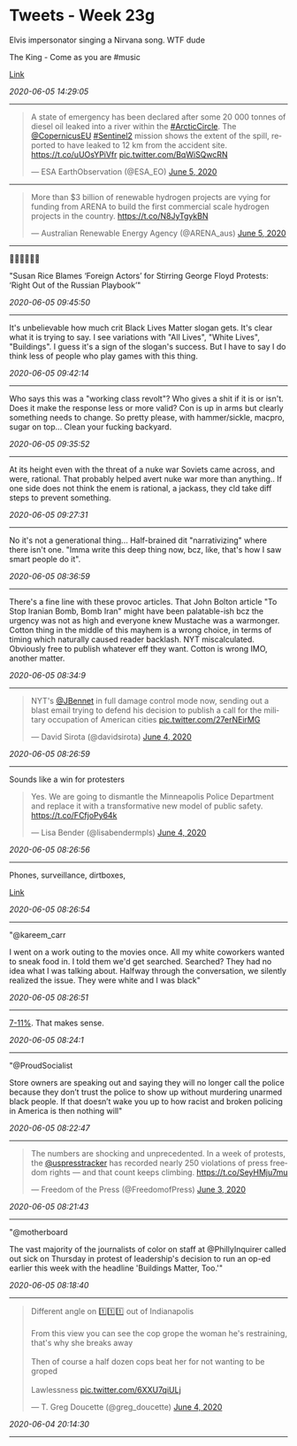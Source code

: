 # Tweets - Week 23g

Elvis impersonator singing a Nirvana song. WTF dude

The King - Come as you are \#music

[Link](https://youtu.be/qkbd8mMIXKI)

*2020-06-05 14:29:05*

---

<blockquote class="twitter-tweet"><p lang="en" dir="ltr">A state of emergency has been declared after some 20 000 tonnes of diesel oil leaked into a river within the <a href="https://twitter.com/hashtag/ArcticCircle?src=hash&amp;ref_src=twsrc%5Etfw">#ArcticCircle</a>. The <a href="https://twitter.com/CopernicusEU?ref_src=twsrc%5Etfw">@CopernicusEU</a> <a href="https://twitter.com/hashtag/Sentinel2?src=hash&amp;ref_src=twsrc%5Etfw">#Sentinel2</a> mission shows the extent of the spill, reported to have leaked to 12 km from the accident site. <a href="https://t.co/uUOsYPiVfr">https://t.co/uUOsYPiVfr</a> <a href="https://t.co/BqWiSQwcRN">pic.twitter.com/BqWiSQwcRN</a></p>&mdash; ESA EarthObservation (@ESA_EO) <a href="https://twitter.com/ESA_EO/status/1268805251634774016?ref_src=twsrc%5Etfw">June 5, 2020</a></blockquote> <script async src="https://platform.twitter.com/widgets.js" charset="utf-8"></script>

---

<blockquote class="twitter-tweet"><p lang="en" dir="ltr">More than $3 billion of renewable hydrogen projects are vying for funding from ARENA to build the first commercial scale hydrogen projects in the country. <a href="https://t.co/N8JyTgykBN">https://t.co/N8JyTgykBN</a></p>&mdash; Australian Renewable Energy Agency (@ARENA_aus) <a href="https://twitter.com/ARENA_aus/status/1268742788545314816?ref_src=twsrc%5Etfw">June 5, 2020</a></blockquote> <script async src="https://platform.twitter.com/widgets.js" charset="utf-8"></script>

---

🤣🤣🤣🤣🤣🤣

"Susan Rice Blames ‘Foreign Actors’ for Stirring George Floyd Protests:
‘Right Out of the Russian Playbook’"

*2020-06-05 09:45:50*

---

It's unbelievable how much crit Black Lives Matter slogan gets. It's
clear what it is trying to say. I see variations with "All Lives",
"White Lives", "Buildings". I guess it's a sign of the slogan's
success. But I have to say I do think less of people who play games
with this thing.

*2020-06-05 09:42:14*

---

Who says this was a "working class revolt"? Who gives a shit if it is
or isn't. Does it make the response less or more valid? Con is up in
arms but clearly something needs to change. So pretty please, with
hammer/sickle, macpro, sugar on top... Clean your fucking backyard.

*2020-06-05 09:35:52*

---

At its height even with the threat of a nuke war Soviets came across,
and were, rational. That probably helped avert nuke war more than
anything.. If one side does not think the enem is rational, a jackass,
they cld take diff steps to prevent something.

*2020-06-05 09:27:31*

---

No it's not a generational thing... Half-brained dit "narrativizing"
where there isn't one. "Imma write this deep thing now, bcz, like,
that's how I saw smart people do it".

*2020-06-05 08:36:59*

---

There's a fine line with these provoc articles. That John Bolton
article "To Stop Iranian Bomb, Bomb Iran" might have been
palatable-ish bcz the urgency was not as high and everyone knew
Mustache was a warmonger. Cotton thing in the middle of this mayhem is
a wrong choice, in terms of timing which naturally caused reader
backlash. NYT miscalculated. Obviously free to publish whatever eff
they want. Cotton is wrong IMO, another matter.

*2020-06-05 08:34:9*

---

<blockquote class="twitter-tweet"><p lang="en" dir="ltr">NYT&#39;s <a href="https://twitter.com/JBennet?ref_src=twsrc%5Etfw">@JBennet</a> in full damage control mode now, sending out a blast email trying to defend his decision to publish a call for the military occupation of American cities <a href="https://t.co/27erNEirMG">pic.twitter.com/27erNEirMG</a></p>&mdash; David Sirota (@davidsirota) <a href="https://twitter.com/davidsirota/status/1268581092174360576?ref_src=twsrc%5Etfw">June 4, 2020</a></blockquote> <script async src="https://platform.twitter.com/widgets.js" charset="utf-8"></script>

*2020-06-05 08:26:59*

---

Sounds like a win for protesters

<blockquote class="twitter-tweet"><p lang="en" dir="ltr">Yes. We are going to dismantle the Minneapolis Police Department and replace it with a transformative new model of public safety. <a href="https://t.co/FCfjoPy64k">https://t.co/FCfjoPy64k</a></p>&mdash; Lisa Bender (@lisabendermpls) <a href="https://twitter.com/lisabendermpls/status/1268644819628224513?ref_src=twsrc%5Etfw">June 4, 2020</a></blockquote> <script async src="https://platform.twitter.com/widgets.js" charset="utf-8"></script>

*2020-06-05 08:26:56*

---

Phones, surveillance, dirtboxes,

[Link](https://mobile.twitter.com/cooperq/status/1267980107781558277)

*2020-06-05 08:26:54*

---

"@kareem_carr

I went on a work outing to the movies once. All my white coworkers
wanted to sneak food in. I told them we'd get searched. Searched? They
had no idea what I was talking about. Halfway through the
conversation, we silently realized the issue. They were white and I
was black"

*2020-06-05 08:26:51*

---

[7-11%](https://muratk3n.github.io/thirdwave/en/2020/04/turks-culture-national-narrative.html#gene).
That makes sense.

*2020-06-05 08:24:1*

---

"@ProudSocialist

Store owners are speaking out and saying they will no longer call the
police because they don’t trust the police to show up without
murdering unarmed black people. If that doesn’t wake you up to how
racist and broken policing in America is then nothing will"

*2020-06-05 08:22:47*

---

<blockquote class="twitter-tweet"><p lang="en" dir="ltr">The numbers are shocking and unprecedented. In a week of protests, the <a href="https://twitter.com/uspresstracker?ref_src=twsrc%5Etfw">@uspresstracker</a> has recorded nearly 250 violations of press freedom rights — and that count keeps climbing. <a href="https://t.co/SeyHMju7mu">https://t.co/SeyHMju7mu</a></p>&mdash; Freedom of the Press (@FreedomofPress) <a href="https://twitter.com/FreedomofPress/status/1268283456179654657?ref_src=twsrc%5Etfw">June 3, 2020</a></blockquote> <script async src="https://platform.twitter.com/widgets.js" charset="utf-8"></script>

*2020-06-05 08:21:43*

---

"@motherboard

The vast majority of the journalists of color on staff at
@PhillyInquirer called out sick on Thursday in protest of leadership's
decision to run an op-ed earlier this week with the headline
'Buildings Matter, Too.'"

*2020-06-05 08:18:40*

---

<blockquote class="twitter-tweet"><p lang="en" dir="ltr">Different angle on 1️⃣1️⃣1️⃣ out of Indianapolis <br><br>From this view you can see the cop grope the woman he&#39;s restraining, that&#39;s why she breaks away<br><br>Then of course a half dozen cops beat her for not wanting to be groped<br><br>Lawlessness <a href="https://t.co/6XXU7qiULj">pic.twitter.com/6XXU7qiULj</a></p>&mdash; T. Greg Doucette (@greg_doucette) <a href="https://twitter.com/greg_doucette/status/1268391718086422528?ref_src=twsrc%5Etfw">June 4, 2020</a></blockquote> <script async src="https://platform.twitter.com/widgets.js" charset="utf-8"></script>

*2020-06-04 20:14:30*

---

